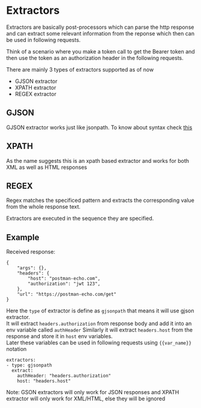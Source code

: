 # Extractors
Extractors are basically post-processors which can parse the http response and can extract some relevant information from the reponse which then can be used in following requests.

Think of a scenario where you make a token call to get the Bearer token and then use the token as an authorization header in the following requests.  

There are mainly 3 types of extractors supported as of now

- GJSON extractor
- XPATH extractor
- REGEX extractor

## GJSON
GJSON extractor works just like jsonpath. To know about syntax check [this](https://github.com/tidwall/gjson/blob/master/SYNTAX.md)

## XPATH 
As the name suggests this is an xpath based extractor and works for both XML as well as HTML responses

## REGEX
Regex matches the specificed pattern and extracts the corresponding value from the whole response text.
    
Extractors are executed in the sequence they are specified.

## Example 
Received response:
```
{
    "args": {},
    "headers": {
        "host": "postman-echo.com",
        "authorization": "jwt 123",
    },
    "url": "https://postman-echo.com/get"
}
```

Here the `type` of extractor is define as `gjsonpath` that means it will use gjson extractor.  
It will extract `headers.authorization` from response body and add it into an env variable called `authHeader`
Similarly it will extract `headers.host` from the response and store it in `host` env variables.  
Later these variables can be used in following requests using `{{var_name}}` notation

```
extractors:
- type: gjsonpath
  extract:
    authHeader: "headers.authorization"
    host: "headers.host"
```

Note: GSON extractors will only work for JSON responses and XPATH extractor will only work for XML/HTML, else they will be ignored
